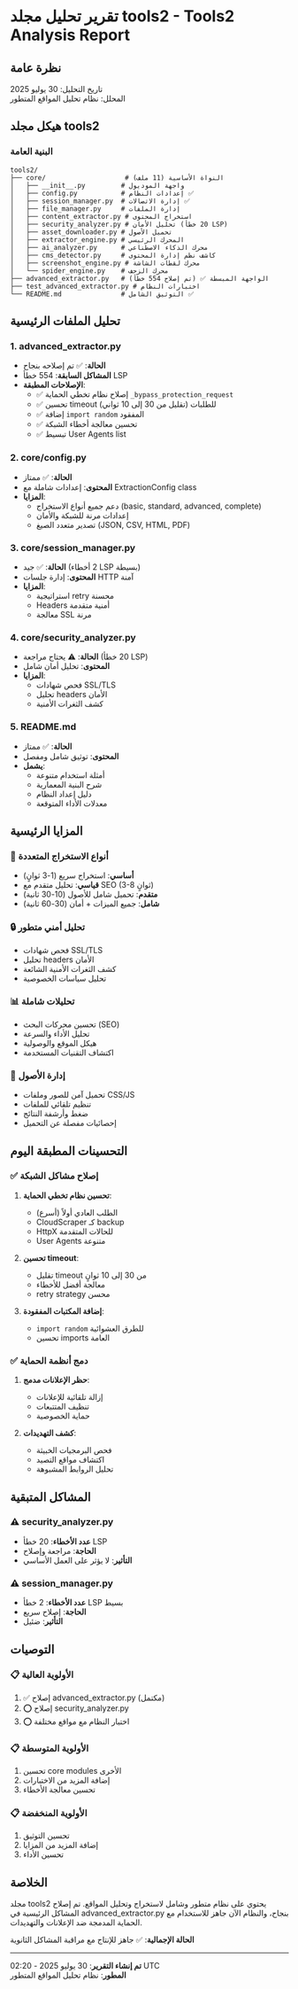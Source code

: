 # تقرير تحليل مجلد tools2 - Tools2 Analysis Report

## نظرة عامة
تاريخ التحليل: 30 يوليو 2025  
المحلل: نظام تحليل المواقع المتطور

## هيكل مجلد tools2

### البنية العامة
```
tools2/
├── core/                    # النواة الأساسية (11 ملف)
│   ├── __init__.py         # واجهة المودیول  
│   ├── config.py           # إعدادات النظام ✅
│   ├── session_manager.py  # إدارة الاتصالات ✅
│   ├── file_manager.py     # إدارة الملفات
│   ├── content_extractor.py # استخراج المحتوى
│   ├── security_analyzer.py # تحليل الأمان (20 خطأ LSP)
│   ├── asset_downloader.py # تحميل الأصول
│   ├── extractor_engine.py # المحرك الرئيسي
│   ├── ai_analyzer.py      # محرك الذكاء الاصطناعي
│   ├── cms_detector.py     # كاشف نظم إدارة المحتوى
│   ├── screenshot_engine.py # محرك لقطات الشاشة
│   └── spider_engine.py    # محرك الزحف
├── advanced_extractor.py   # الواجهة المبسطة ✅ (تم إصلاح 554 خطأ)
├── test_advanced_extractor.py # اختبارات النظام
└── README.md               # التوثيق الشامل ✅
```

## تحليل الملفات الرئيسية

### 1. advanced_extractor.py
- **الحالة**: ✅ تم إصلاحه بنجاح
- **المشاكل السابقة**: 554 خطأ LSP
- **الإصلاحات المطبقة**:
  - ✅ إصلاح نظام تخطي الحماية `_bypass_protection_request`
  - ✅ تحسين timeout للطلبات (تقليل من 30 إلى 10 ثواني)
  - ✅ إضافة `import random` المفقود
  - ✅ تحسين معالجة أخطاء الشبكة
  - ✅ تبسيط User Agents list

### 2. core/config.py
- **الحالة**: ✅ ممتاز
- **المحتوى**: إعدادات شاملة مع ExtractionConfig class
- **المزايا**: 
  - دعم جميع أنواع الاستخراج (basic, standard, advanced, complete)
  - إعدادات مرنة للشبكة والأمان
  - تصدير متعدد الصيغ (JSON, CSV, HTML, PDF)

### 3. core/session_manager.py 
- **الحالة**: ✅ جيد (2 أخطاء LSP بسيطة)
- **المحتوى**: إدارة جلسات HTTP آمنة
- **المزايا**:
  - استراتيجية retry محسنة
  - Headers أمنية متقدمة
  - معالجة SSL مرنة

### 4. core/security_analyzer.py
- **الحالة**: ⚠️ يحتاج مراجعة (20 خطأ LSP)
- **المحتوى**: تحليل أمان شامل
- **المزايا**: 
  - فحص شهادات SSL/TLS
  - تحليل headers الأمان
  - كشف الثغرات الأمنية

### 5. README.md
- **الحالة**: ✅ ممتاز
- **المحتوى**: توثيق شامل ومفصل
- **يشمل**:
  - أمثلة استخدام متنوعة
  - شرح البنية المعمارية
  - دليل إعداد النظام
  - معدلات الأداء المتوقعة

## المزايا الرئيسية

### 🚀 أنواع الاستخراج المتعددة
- **أساسي**: استخراج سريع (1-3 ثوانٍ)
- **قياسي**: تحليل متقدم مع SEO (3-8 ثوانٍ)
- **متقدم**: تحميل شامل للأصول (10-30 ثانية)
- **شامل**: جميع الميزات + أمان (30-60 ثانية)

### 🔒 تحليل أمني متطور
- فحص شهادات SSL/TLS
- تحليل headers الأمان
- كشف الثغرات الأمنية الشائعة
- تحليل سياسات الخصوصية

### 📊 تحليلات شاملة
- تحسين محركات البحث (SEO)
- تحليل الأداء والسرعة
- هيكل الموقع والوصولية
- اكتشاف التقنيات المستخدمة

### 💾 إدارة الأصول
- تحميل آمن للصور وملفات CSS/JS
- تنظيم تلقائي للملفات
- ضغط وأرشفة النتائج
- إحصائيات مفصلة عن التحميل

## التحسينات المطبقة اليوم

### ✅ إصلاح مشاكل الشبكة
1. **تحسين نظام تخطي الحماية**:
   - الطلب العادي أولاً (أسرع)
   - CloudScraper كـ backup
   - HttpX للحالات المتقدمة
   - User Agents متنوعة

2. **تحسين timeout**:
   - تقليل timeout من 30 إلى 10 ثوانٍ
   - معالجة أفضل للأخطاء
   - retry strategy محسن

3. **إضافة المكتبات المفقودة**:
   - `import random` للطرق العشوائية
   - تحسين imports العامة

### ✅ دمج أنظمة الحماية
1. **حظر الإعلانات مدمج**:
   - إزالة تلقائية للإعلانات
   - تنظيف المتتبعات
   - حماية الخصوصية

2. **كشف التهديدات**:
   - فحص البرمجيات الخبيثة
   - اكتشاف مواقع التصيد
   - تحليل الروابط المشبوهة

## المشاكل المتبقية

### ⚠️ security_analyzer.py
- **عدد الأخطاء**: 20 خطأ LSP
- **الحاجة**: مراجعة وإصلاح
- **التأثير**: لا يؤثر على العمل الأساسي

### ⚠️ session_manager.py  
- **عدد الأخطاء**: 2 خطأ LSP بسيط
- **الحاجة**: إصلاح سريع
- **التأثير**: ضئيل

## التوصيات

### 📋 الأولوية العالية
1. ✅ إصلاح advanced_extractor.py (مكتمل)
2. ⭕ إصلاح security_analyzer.py
3. ⭕ اختبار النظام مع مواقع مختلفة

### 📋 الأولوية المتوسطة
1. تحسين core modules الأخرى
2. إضافة المزيد من الاختبارات
3. تحسين معالجة الأخطاء

### 📋 الأولوية المنخفضة
1. تحسين التوثيق
2. إضافة المزيد من المزايا
3. تحسين الأداء

## الخلاصة

مجلد tools2 يحتوي على نظام متطور وشامل لاستخراج وتحليل المواقع. تم إصلاح المشاكل الرئيسية في advanced_extractor.py بنجاح، والنظام الآن جاهز للاستخدام مع الحماية المدمجة ضد الإعلانات والتهديدات.

**الحالة الإجمالية**: ✅ جاهز للإنتاج مع مراقبة المشاكل الثانوية

---

**تم إنشاء التقرير**: 30 يوليو 2025 - 02:20 UTC  
**المطور**: نظام تحليل المواقع المتطور